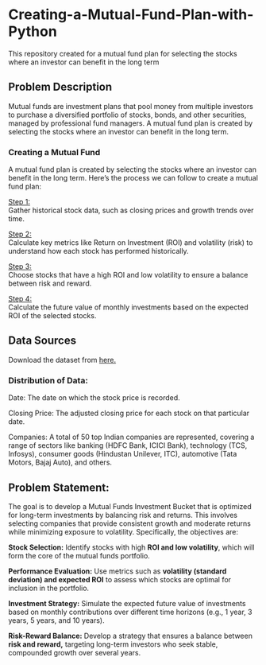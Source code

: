 # Creating-a-Mutual-Fund-Plan-with-Python
This repository created for a mutual fund plan for selecting the stocks where an investor can benefit in the long term

## Problem Description
Mutual funds are investment plans that pool money from multiple investors to purchase a diversified portfolio of stocks, bonds, and other securities, managed by professional fund managers. A mutual fund plan is created by selecting the stocks where an investor can benefit in the long term. 

### Creating a Mutual Fund
A mutual fund plan is created by selecting the stocks where an investor can benefit in the long term. Here’s the process we can follow to create a mutual fund plan:  

[Step 1:](https://github.com/sreedatta-v/Creating-a-Mutual-Fund-Plan-with-Python/blob/main/README.md)   
Gather historical stock data, such as closing prices and growth trends over time.  

[Step 2:](https://github.com/sreedatta-v/Creating-a-Mutual-Fund-Plan-with-Python/blob/main/README.md)  
Calculate key metrics like Return on Investment (ROI) and volatility (risk) to understand how each stock has performed historically.  

[Step 3:](https://github.com/sreedatta-v/Creating-a-Mutual-Fund-Plan-with-Python/blob/main/README.md)  
Choose stocks that have a high ROI and low volatility to ensure a balance between risk and reward.  

[Step 4:](https://github.com/sreedatta-v/Creating-a-Mutual-Fund-Plan-with-Python/blob/main/README.md)  
Calculate the future value of monthly investments based on the expected ROI of the selected stocks.   

## Data Sources 

Download the dataset from [here.](https://statso.io/mutual-funds-bucket-case-study/)

### Distribution of Data: 
Date: The date on which the stock price is recorded.  

Closing Price: The adjusted closing price for each stock on that particular date.  

Companies: A total of 50 top Indian companies are represented, covering a range of sectors like banking (HDFC Bank, ICICI Bank), technology (TCS, Infosys), consumer goods (Hindustan Unilever, ITC), automotive (Tata Motors, Bajaj Auto), and others.  

## Problem Statement: 
The goal is to develop a Mutual Funds Investment Bucket that is optimized for long-term investments by balancing risk and returns. This involves selecting companies that provide consistent growth and moderate returns while minimizing exposure to volatility. Specifically, the objectives are:  

<b>Stock Selection:</b> Identify stocks with high <b>ROI and low volatility</b>, which will form the core of the mutual funds portfolio.  

<b>Performance Evaluation:</b> Use metrics such as <b>volatility (standard deviation) and expected ROI</b> to assess which stocks are optimal for inclusion in the portfolio.  

<b>Investment Strategy:</b> Simulate the expected future value of investments based on monthly contributions over different time horizons (e.g., 1 year, 3 years, 5 years, and 10 years).  

<b>Risk-Reward Balance:</b> Develop a strategy that ensures a balance between <b>risk and reward,</b> targeting long-term investors who seek stable, compounded growth over several years.
